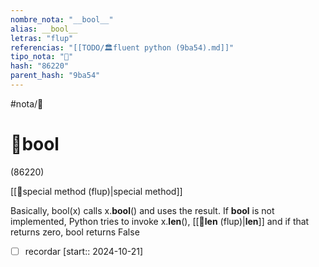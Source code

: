 ```yaml
---
nombre_nota: "__bool__"
alias: __bool__
letras: "flup"
referencias: "[[TODO/🏛️fluent python (9ba54).md]]"
tipo_nota: "📑"
hash: "86220"
parent_hash: "9ba54"
---
```


#nota/📑

# 📑__bool__
<div class="hash">(86220)</div>

[[📑special method (flup)|special method]]

Basically, bool(x) calls x.__bool__() and uses
the result. If __bool__ is not implemented, Python tries to invoke x.__len__(), [[📑__len__ (flup)|__len__]]   and
if that returns zero, bool returns False






- [ ] recordar  [start:: 2024-10-21]
